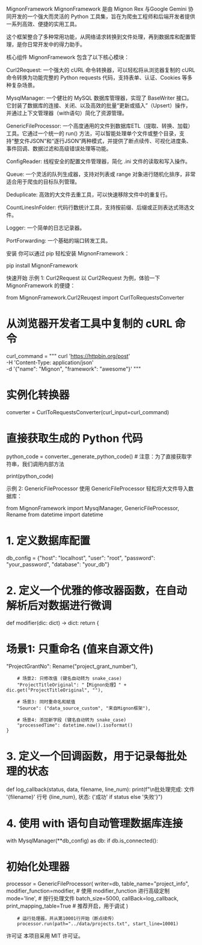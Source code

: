 MignonFramework
MignonFramework 是由 Mignon Rex 与Google Gemini 协同开发的一个强大而灵活的 Python 工具集，旨在为爬虫工程师和后端开发者提供一系列高效、便捷的实用工具。

这个框架整合了多种常用功能，从网络请求转换到文件处理，再到数据库和配置管理，是你日常开发中的得力助手。

核心组件
MignonFramework 包含了以下核心模块：

Curl2Request: 一个强大的 cURL 命令转换器，可以轻松将从浏览器复制的 cURL 命令转换为功能完整的 Python requests 代码，支持表单、认证、Cookies 等多种复杂场景。

MysqlManager: 一个健壮的 MySQL 数据库管理器，实现了 BaseWriter 接口。它封装了数据库的连接、关闭、以及高效的批量“更新或插入”（Upsert）操作，并通过上下文管理器（with语句）简化了资源管理。

GenericFileProcessor: 一个高度通用的文件到数据库ETL（提取、转换、加载）工具。它通过一个统一的 run() 方法，可以智能处理单个文件或整个目录，支持“整文件JSON”和“逐行JSON”两种模式，并提供了断点续传、可视化进度条、事件回调、数据过滤和高级错误处理等功能。

ConfigReader: 线程安全的配置文件管理器，简化 .ini 文件的读取和写入操作。

Queue: 一个灵活的队列生成器，支持对列表或 range 对象进行随机化排序，非常适合用于爬虫的目标队列管理。

Deduplicate: 高效的大文件去重工具，可以快速移除文件中的重复行。

CountLinesInFolder: 代码行数统计工具，支持按前缀、后缀或正则表达式筛选文件。

Logger: 一个简单的日志记录器。

PortForwarding: 一个基础的端口转发工具。

安装
你可以通过 pip 轻松安装 MignonFramework：

pip install MignonFramework

快速开始
示例 1: Curl2Request
以 Curl2Request 为例，体验一下 MignonFramework 的便捷：

from MignonFramework.Curl2Reuqest import CurlToRequestsConverter

# 从浏览器开发者工具中复制的 cURL 命令
curl_command = """
curl 'https://httpbin.org/post' \
-H 'Content-Type: application/json' \
-d '{"name": "Mignon", "framework": "awesome"}'
"""

# 实例化转换器
converter = CurlToRequestsConverter(curl_input=curl_command)

# 直接获取生成的 Python 代码
python_code = converter._generate_python_code() # 注意：为了直接获取字符串，我们调用内部方法

print(python_code)

示例 2: GenericFileProcessor
使用 GenericFileProcessor 轻松将大文件导入数据库：

from MignonFramework import MysqlManager, GenericFileProcessor, Rename
from datetime import datetime

# 1. 定义数据库配置
db_config = {"host": "localhost", "user": "root", "password": "your_password", "database": "your_db"}

# 2. 定义一个优雅的修改器函数，在自动解析后对数据进行微调
def modifier(dic: dict) -> dict:
return {
# 场景1: 只重命名 (值来自源文件)
"ProjectGrantNo": Rename("project_grant_number"),

        # 场景2: 只修改值 (键名自动转为 snake_case)
        "ProjectTitleOriginal": "【Mignon处理】" + dic.get("ProjectTitleOriginal", ""),

        # 场景3: 同时重命名和赋值
        "Source": ("data_source_custom", "来自Mignon框架"),

        # 场景4: 添加新字段 (键名自动转为 snake_case)
        "processedTime": datetime.now().isoformat()
    }

# 3. 定义一个回调函数，用于记录每批处理的状态
def log_callback(status, data, filename, line_num):
print(f"\n批处理完成: 文件 '{filename}' 行号 {line_num}, 状态: {'成功' if status else '失败'}")

# 4. 使用 with 语句自动管理数据库连接
with MysqlManager(**db_config) as db:
if db.is_connected():
# 初始化处理器
processor = GenericFileProcessor(
writer=db,
table_name="project_info",
modifier_function=modifier, # 使用 modifier_function 进行高级定制
mode='line',  # 按行处理文件
batch_size=5000,
callBack=log_callback,
print_mapping_table=True # 推荐开启，用于调试
)

        # 运行处理器，并从第10001行开始（断点续传）
        processor.run(path="../data/projects.txt", start_line=10001)

许可证
本项目采用 MIT 许可证。